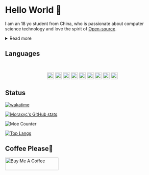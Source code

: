 # Hello World 🎉

I am an 18 yo student from China, who is passionate about computer science technology and love the spirit of [Open-source](https://en.wikipedia.org/wiki/Open_source).

<details>
    <summary>Read more</summary>
<br>

Ever since I was introduced to computers in elementary school and started programming in junior high, I've held a deep interest in computer science and technology. I enjoy studying computers, investigating various "magical" projects to understand how they were created by people, and delving into the stories and principles behind computer technology. Trying to make contributions in this field.

</details>


## Languages

<br>
<p align="center">

<img src="https://raw.githubusercontent.com/mallowigi/iconGenerator/master/assets/icons/files/nix.svg" height="22px"/>
<img src="https://raw.githubusercontent.com/mallowigi/iconGenerator/master/assets/icons/files/java.svg" height="22px"/>
<img src="https://raw.githubusercontent.com/mallowigi/iconGenerator/master/assets/icons/files/go.svg" height="22px"/>
<img src="https://raw.githubusercontent.com/mallowigi/iconGenerator/master/assets/icons/files/c.svg" height="22px"/>
<img src="https://raw.githubusercontent.com/mallowigi/iconGenerator/master/assets/icons/files/sqlite.svg" height="22px"/>
<img src="https://raw.githubusercontent.com/mallowigi/iconGenerator/master/assets/icons/files/python.svg" height="22px"/>
<img src="https://raw.githubusercontent.com/mallowigi/iconGenerator/master/assets/icons/files/html.svg" height="22px"/>
<img src="https://raw.githubusercontent.com/mallowigi/iconGenerator/master/assets/icons/files/nodejs.svg" height="22px"/>
<img src="https://raw.githubusercontent.com/mallowigi/iconGenerator/master/assets/icons/files/git.svg" height="22px"/>

<br>

## Status

[![wakatime](https://wakatime.com/badge/user/018e8068-e9e8-45c7-86d8-4567b4d41012.svg?style=flat)](https://wakatime.com/@018e8068-e9e8-45c7-86d8-4567b4d41012)

[![Moraxyc's GitHub stats](https://github-readme-stats.morax.icu/api?username=Moraxyc&theme=github_dark)](https://github.com/anuraghazra/github-readme-stats)

![Moe Counter](https://count.getloli.com/get/@Moraxyc?theme=rule34)

[![Top Langs](https://github-readme-stats.vercel.app/api/top-langs/?username=Moraxyc&layout=compact&count_private=true)](https://github.com/anuraghazra/github-readme-stats)

## Coffee Please🤤

<a href="https://www.buymeacoffee.com/moraxyc" target="_blank"><img src="https://cdn.buymeacoffee.com/buttons/default-orange.png" alt="Buy Me A Coffee" height="41" width="174"></a>
<!--
**Moraxyc/Moraxyc** is a ✨ _special_ ✨ repository because its `README.md` (this file) appears on your GitHub profile.

Here are some ideas to get you started:

- 🔭 I’m currently working on ...
- 🌱 I’m currently learning ...
- 👯 I’m looking to collaborate on ...
- 🤔 I’m looking for help with ...
- 💬 Ask me about ...
- 📫 How to reach me: ...
- 😄 Pronouns: ...
- ⚡ Fun fact: ...
-->
